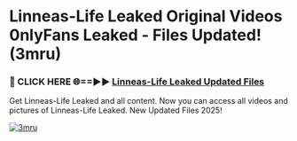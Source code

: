 # Linneas-Life Leaked Original Videos 0nlyFans Leaked - Files Updated! (3mru)

<h3>🔴 CLICK HERE 🌐==►► <a href="https://tinyurl.com/x26r9saj" rel="nofollow">Linneas-Life Leaked Updated Files</a></h3>

Get Linneas-Life Leaked and all content. Now you can access all videos and pictures of Linneas-Life Leaked. New Updated Files 2025!

[![3mru](https://i.imgur.com/LkgZPqh.gif)](https://tinyurl.com/x26r9saj)
